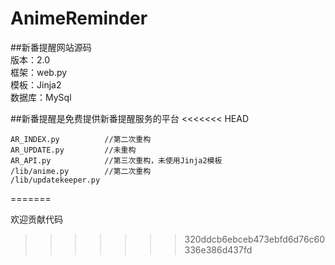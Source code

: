 AnimeReminder
=============

##新番提醒网站源码   
版本：2.0   
框架：web.py   
模板：Jinja2   
数据库：MySql

##新番提醒是免费提供新番提醒服务的平台
<<<<<<< HEAD

    AR_INDEX.py          //第二次重构    
    AR_UPDATE.py         //未重构   
    AR_API.py            //第三次重构，未使用Jinja2模板  
    /lib/anime.py        //第二次重构   
    /lib/updatekeeper.py

=======
    
欢迎贡献代码
>>>>>>> 320ddcb6ebceb473ebfd6d76c60336e386d437fd
